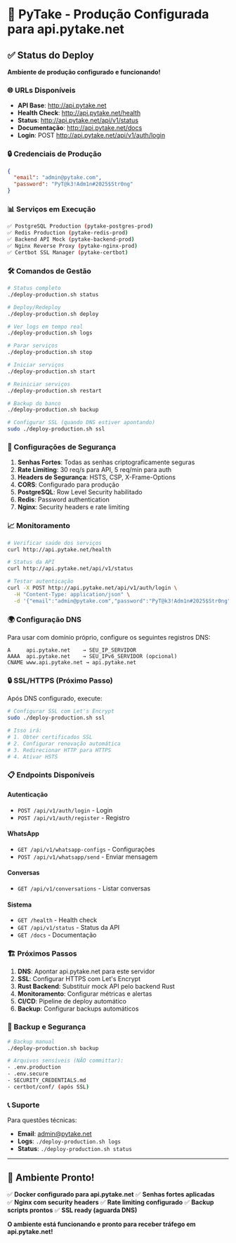 # 🚀 PyTake - Produção Configurada para api.pytake.net

## ✅ Status do Deploy

**Ambiente de produção configurado e funcionando!**

### 🌐 URLs Disponíveis

- **API Base**: http://api.pytake.net
- **Health Check**: http://api.pytake.net/health
- **Status**: http://api.pytake.net/api/v1/status
- **Documentação**: http://api.pytake.net/docs
- **Login**: POST http://api.pytake.net/api/v1/auth/login

### 🔒 Credenciais de Produção

```json
{
  "email": "admin@pytake.com",
  "password": "PyT@k3!Adm1n#2025$Str0ng"
}
```

### 📊 Serviços em Execução

```bash
✅ PostgreSQL Production (pytake-postgres-prod)
✅ Redis Production (pytake-redis-prod)  
✅ Backend API Mock (pytake-backend-prod)
✅ Nginx Reverse Proxy (pytake-nginx-prod)
✅ Certbot SSL Manager (pytake-certbot)
```

### 🛠️ Comandos de Gestão

```bash
# Status completo
./deploy-production.sh status

# Deploy/Redeploy
./deploy-production.sh deploy

# Ver logs em tempo real
./deploy-production.sh logs

# Parar serviços
./deploy-production.sh stop

# Iniciar serviços
./deploy-production.sh start

# Reiniciar serviços
./deploy-production.sh restart

# Backup do banco
./deploy-production.sh backup

# Configurar SSL (quando DNS estiver apontando)
sudo ./deploy-production.sh ssl
```

### 🔐 Configurações de Segurança

1. **Senhas Fortes**: Todas as senhas criptograficamente seguras
2. **Rate Limiting**: 30 req/s para API, 5 req/min para auth
3. **Headers de Segurança**: HSTS, CSP, X-Frame-Options
4. **CORS**: Configurado para produção
5. **PostgreSQL**: Row Level Security habilitado
6. **Redis**: Password authentication
7. **Nginx**: Security headers e rate limiting

### 📈 Monitoramento

```bash
# Verificar saúde dos serviços
curl http://api.pytake.net/health

# Status da API
curl http://api.pytake.net/api/v1/status

# Testar autenticação
curl -X POST http://api.pytake.net/api/v1/auth/login \
  -H "Content-Type: application/json" \
  -d '{"email":"admin@pytake.com","password":"PyT@k3!Adm1n#2025$Str0ng"}'
```

### 🌍 Configuração DNS

Para usar com domínio próprio, configure os seguintes registros DNS:

```dns
A     api.pytake.net    → SEU_IP_SERVIDOR
AAAA  api.pytake.net    → SEU_IPv6_SERVIDOR (opcional)
CNAME www.api.pytake.net → api.pytake.net
```

### 🔒 SSL/HTTPS (Próximo Passo)

Após DNS configurado, execute:

```bash
# Configurar SSL com Let's Encrypt
sudo ./deploy-production.sh ssl

# Isso irá:
# 1. Obter certificados SSL
# 2. Configurar renovação automática
# 3. Redirecionar HTTP para HTTPS
# 4. Ativar HSTS
```

### 📋 Endpoints Disponíveis

#### Autenticação
- `POST /api/v1/auth/login` - Login
- `POST /api/v1/auth/register` - Registro

#### WhatsApp
- `GET /api/v1/whatsapp-configs` - Configurações
- `POST /api/v1/whatsapp/send` - Enviar mensagem

#### Conversas
- `GET /api/v1/conversations` - Listar conversas

#### Sistema
- `GET /health` - Health check
- `GET /api/v1/status` - Status da API
- `GET /docs` - Documentação

### 🏗️ Próximos Passos

1. **DNS**: Apontar api.pytake.net para este servidor
2. **SSL**: Configurar HTTPS com Let's Encrypt
3. **Rust Backend**: Substituir mock API pelo backend Rust
4. **Monitoramento**: Configurar métricas e alertas
5. **CI/CD**: Pipeline de deploy automático
6. **Backup**: Configurar backups automáticos

### 🚨 Backup e Segurança

```bash
# Backup manual
./deploy-production.sh backup

# Arquivos sensíveis (NÃO committar):
- .env.production
- .env.secure  
- SECURITY_CREDENTIALS.md
- certbot/conf/ (após SSL)
```

### 📞 Suporte

Para questões técnicas:
- **Email**: admin@pytake.net
- **Logs**: `./deploy-production.sh logs`
- **Status**: `./deploy-production.sh status`

---

## 🎉 Ambiente Pronto!

✅ **Docker configurado para api.pytake.net**
✅ **Senhas fortes aplicadas**  
✅ **Nginx com security headers**
✅ **Rate limiting configurado**
✅ **Backup scripts prontos**
✅ **SSL ready (aguarda DNS)**

**O ambiente está funcionando e pronto para receber tráfego em api.pytake.net!**